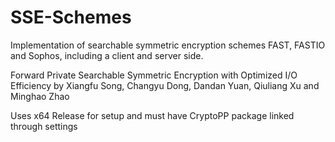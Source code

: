 # SSE-Schemes
Implementation of searchable symmetric encryption schemes FAST, FASTIO and Sophos, including a client and server side.

Forward Private Searchable Symmetric Encryption with Optimized I/O Efficiency
by
Xiangfu Song, Changyu Dong, Dandan Yuan, Qiuliang Xu and Minghao Zhao

Uses x64 Release for setup and must have CryptoPP package linked through settings

